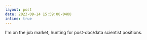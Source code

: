 ```yaml
---
layout: post
date: 2023-09-14 15:59:00-0400
inline: true
---
```


I'm on the job market, hunting for post-doc/data scientist positions.
